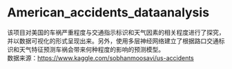 # American_accidents_dataanalysis
该项目对美国的车祸严重程度与交通指示标识和天气因素的相关程度进行了探究，并以数据可视化的形式呈现出来。另外，使用多层神经网络建立了根据路口交通标识和天气特征预测车祸会带来何种程度的影响的预测模型。  
数据来源：https://www.kaggle.com/sobhanmoosavi/us-accidents
